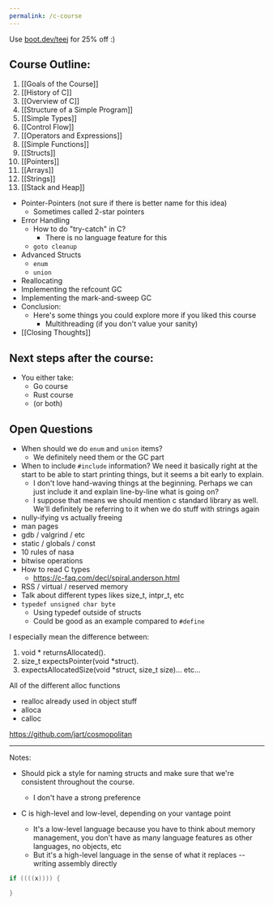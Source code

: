 ```yaml
---
permalink: /c-course
---
```

Use [boot.dev/teej](boot.dev/teej) for 25% off :)
## Course Outline:

1. [[Goals of the Course]]
2. [[History of C]]
3. [[Overview of C]]
4. [[Structure of a Simple Program]]
5. [[Simple Types]]
6. [[Control Flow]]
7. [[Operators and Expressions]]
8. [[Simple Functions]]
9. [[Structs]]
10. [[Pointers]]
11. [[Arrays]]
12. [[Strings]]
13. [[Stack and Heap]]
- Pointer-Pointers (not sure if there is better name for this idea)
	- Sometimes called 2-star pointers
- Error Handling
	- How to do "try-catch" in C?
		- There is no language feature for this
	- `goto cleanup`
- Advanced Structs
	- `enum`
	- `union`
- Reallocating
- Implementing the refcount GC
- Implementing the mark-and-sweep GC
- Conclusion:
	- Here's some things you could explore more if you liked this course
		- Multithreading (if you don't value your sanity)
- [[Closing Thoughts]]

## Next steps after the course:
- You either take:
	- Go course
	- Rust course
	- (or both)


## Open Questions

- When should we do `enum` and `union` items?
	- We definitely need them or the GC part
- When to include `#include` information? We need it basically right at the start to be able to start printing things, but it seems a bit early to explain.
	- I don't love hand-waving things at the beginning. Perhaps we can just include it and explain line-by-line what is going on?
	- I suppose that means we should mention c standard library as well. We'll definitely be referring to it when we do stuff with strings again
- nully-ifying vs actually freeing
- man pages
- gdb / valgrind / etc
- static / globals / const
- 10 rules of nasa
- bitwise operations
- How to read C types
	- https://c-faq.com/decl/spiral.anderson.html
- RSS / virtual / reserved memory
- Talk about different types likes size_t, intpr_t, etc
- `typedef unsigned char byte`
	- Using typedef outside of structs
	- Could be good as an example compared to `#define`



I especially mean the difference between:
1. void * returnsAllocated().
2. size_t expectsPointer(void *struct). 
3. expectsAllocatedSize(void *struct, size_t size)… etc…


All of the different alloc functions
- realloc already used in object stuff
- alloca
- calloc

 https://github.com/jart/cosmopolitan
**** 
Notes:
- Should pick a style for naming structs and make sure that we're consistent throughout the course.
	- I don't have a strong preference

- C is high-level and low-level, depending on your vantage point
	- It's a low-level language because you have to think about memory management, you don't have as many language features as other languages, no objects, etc
	- But it's a high-level language in the sense of what it replaces -- writing assembly directly



```c
if ((((x)))) {

}
```